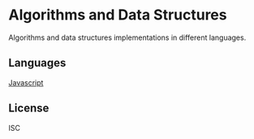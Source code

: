 # Algorithms and Data Structures
Algorithms and data structures implementations in different languages.

## Languages
  [Javascript](nodejs/README.md)

## License

ISC